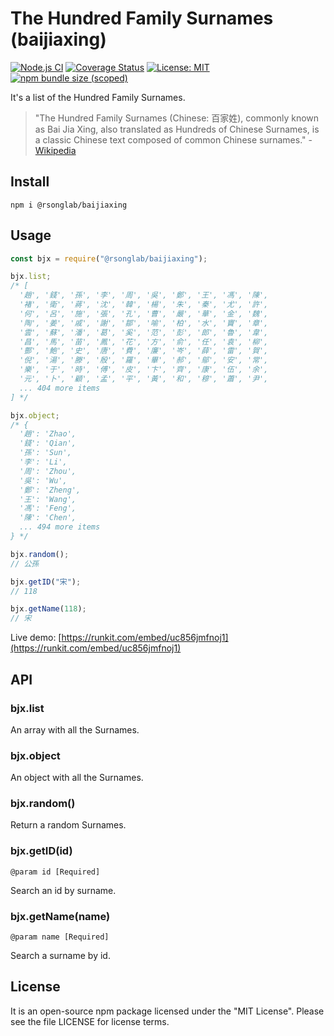 # The Hundred Family Surnames (baijiaxing)

[![Node.js CI](https://github.com/rsonglab/baijiaxing/actions/workflows/node.js.yml/badge.svg)](https://github.com/rsonglab/baijiaxing/actions/workflows/node.js.yml)
[![Coverage Status](https://coveralls.io/repos/github/rsonglab/baijiaxing/badge.svg?branch=master)](https://coveralls.io/github/rsonglab/baijiaxing?branch=master)
[![License: MIT](https://img.shields.io/badge/License-MIT-yellow.svg)](https://github.com/rsonglab/baijiaxing/blob/master/LICENSE)
[![npm bundle size (scoped)](https://img.shields.io/bundlephobia/min/@rsonglab/baijiaxing)](https://www.npmjs.com/package/@rsonglab/baijiaxing)

It's a list of the Hundred Family Surnames.

> "The Hundred Family Surnames (Chinese: 百家姓), commonly known as Bai Jia Xing, also translated as Hundreds of Chinese Surnames, is a classic Chinese text composed of common Chinese surnames." - [Wikipedia](https://en.wikipedia.org/wiki/Hundred_Family_Surnames)

## Install

```shell
npm i @rsonglab/baijiaxing
```

## Usage

```js
const bjx = require("@rsonglab/baijiaxing");

bjx.list;
/* [
  '趙', '錢', '孫', '李', '周', '吳', '鄭', '王', '馮', '陳',
  '褚', '衛', '蔣', '沈', '韓', '楊', '朱', '秦', '尤', '許',
  '何', '呂', '施', '張', '孔', '曹', '嚴', '華', '金', '魏',
  '陶', '姜', '戚', '謝', '鄒', '喻', '柏', '水', '竇', '章',
  '雲', '蘇', '潘', '葛', '奚', '范', '彭', '郎', '魯', '韋',
  '昌', '馬', '苗', '鳳', '花', '方', '俞', '任', '袁', '柳',
  '酆', '鮑', '史', '唐', '費', '廉', '岑', '薛', '雷', '賀',
  '倪', '湯', '滕', '殷', '羅', '畢', '郝', '鄔', '安', '常',
  '樂', '于', '時', '傅', '皮', '卞', '齊', '康', '伍', '余',
  '元', '卜', '顧', '孟', '平', '黃', '和', '穆', '蕭', '尹',
  ... 404 more items
] */

bjx.object;
/* {
  '趙': 'Zhao',
  '錢': 'Qian',
  '孫': 'Sun',
  '李': 'Li',
  '周': 'Zhou',
  '吳': 'Wu',
  '鄭': 'Zheng',
  '王': 'Wang',
  '馮': 'Feng',
  '陳': 'Chen',
  ... 494 more items
} */

bjx.random();
// 公孫

bjx.getID("宋");
// 118

bjx.getName(118);
// 宋
```

Live demo: [https://runkit.com/embed/uc856jmfnoj1](https://runkit.com/embed/uc856jmfnoj1)

## API

### bjx.list

An array with all the Surnames.

### bjx.object

An object with all the Surnames.

### bjx.random()

Return a random Surnames.

### bjx.getID(id)

`@param id [Required]`

Search an id by surname.

### bjx.getName(name)

`@param name [Required]`

Search a surname by id.

## License

It is an open-source npm package licensed under the "MIT License". Please see the file LICENSE for license terms.
